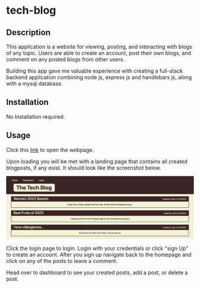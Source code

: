 # tech-blog

## Description

This application is a website for viewing, posting, and interacting with blogs of any topic. Users are able to create an account, post their own blogs, and comment on any  posted blogs from other users. 

Building this app gave me valuable experience with creating a full-stack backend application combining node js, express js and handlebars js, along with a mysql database.


## Installation

No Installation required.

## Usage

Click this [link](https://safe-stream-47655.herokuapp.com/) to open the webpage. 

Upon loading you will be met with a landing page that contains all created blogposts, if any exist. It should look like the screenshot below.

![Screenshot of landing page](./assets/tech-blog.png)

Click the login page to login. Login with your credentials or click "sign Up" to create an account. After you sign up navigate back to the homepage and click on any of the posts to leave a comment. 

Head over to dashboard to see your created posts, add a post, or delete a post. 









